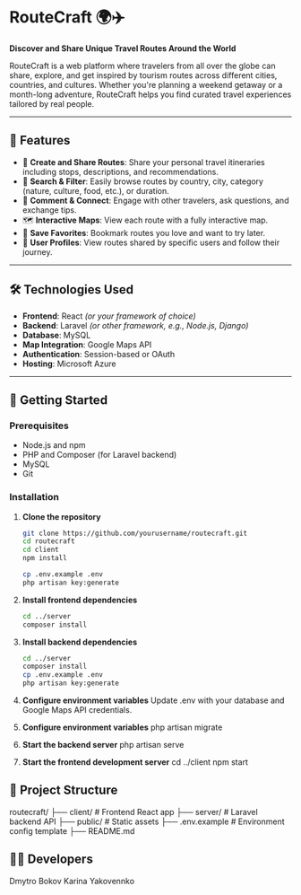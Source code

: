 # RouteCraft 🌍✈️  
**Discover and Share Unique Travel Routes Around the World**

RouteCraft is a web platform where travelers from all over the globe can share, explore, and get inspired by tourism routes across different cities, countries, and cultures. Whether you're planning a weekend getaway or a month-long adventure, RouteCraft helps you find curated travel experiences tailored by real people.

---

## 🚀 Features

- 📍 **Create and Share Routes**: Share your personal travel itineraries including stops, descriptions, and recommendations.
- 🔎 **Search & Filter**: Easily browse routes by country, city, category (nature, culture, food, etc.), or duration.
- 💬 **Comment & Connect**: Engage with other travelers, ask questions, and exchange tips.
- 🗺️ **Interactive Maps**: View each route with a fully interactive map.
- 🧳 **Save Favorites**: Bookmark routes you love and want to try later.
- 👤 **User Profiles**: View routes shared by specific users and follow their journey.

---

## 🛠️ Technologies Used

- **Frontend**: React *(or your framework of choice)*
- **Backend**: Laravel *(or other framework, e.g., Node.js, Django)*
- **Database**: MySQL
- **Map Integration**: Google Maps API
- **Authentication**: Session-based or OAuth
- **Hosting**: Microsoft Azure

---

## 🔧 Getting Started

### Prerequisites

- Node.js and npm
- PHP and Composer (for Laravel backend)
- MySQL
- Git

### Installation

1. **Clone the repository**  
   ```bash
   git clone https://github.com/yourusername/routecraft.git
   cd routecraft
   cd client
   npm install
   
   cp .env.example .env
   php artisan key:generate
2. **Install frontend dependencies**
   ```bash
   cd ../server
   composer install

3. **Install backend dependencies**
   ```bash
   cd ../server
   composer install
   cp .env.example .env
   php artisan key:generate

4. **Configure environment variables**
Update .env with your database and Google Maps API credentials.

5. **Configure environment variables**
php artisan migrate

6. **Start the backend server**
php artisan serve

7. **Start the frontend development server**
cd ../client
npm start

## 📁 Project Structure
routecraft/
├── client/          # Frontend React app
├── server/          # Laravel backend API
├── public/          # Static assets
├── .env.example     # Environment config template
├── README.md

## 👨‍💻 Developers
Dmytro Bokov
Karina Yakovennko